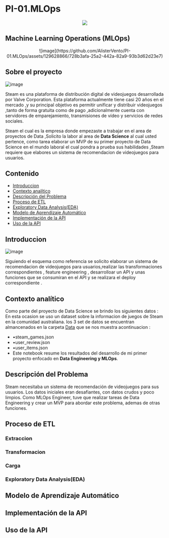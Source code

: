 # **PI-01.MLOps**
<p align="center">
  <img src="https://github.com/AlisterVento/PI-01.MLOps/assets/129628866/671a9101-a8c4-49de-9419-6fe9ff1fdc05"/>
</p>

## **Machine Learning Operations (MLOps)**

<center>
  ![image](https://github.com/AlisterVento/PI-01.MLOps/assets/129628866/728b3afa-25a2-442a-82a9-93b3d62d23e7)
</center>


## **Sobre el proyecto**

![image](https://github.com/AlisterVento/PI-01.MLOps/assets/129628866/9c65a280-dc60-486b-bbd2-f27a2c9e7532)

Steam es una plataforma de distribución digital de videojuegos desarrollada por Valve Corporation.
Esta plataforma actualmente tiene casi 20 años en el mercado ,y su principal objetivo es permitir unificar y distribuir videojuegos ,tanto de forma gratuita como de pago
,adicionalmente cuenta con servidores de emparejamiento, transmisiones de vídeo y servicios de redes sociales.

Steam el cual es la empresa donde empezaste a trabajar en el area de proyectos de Data ,Solicito la labor al area de **Data Science** al cual usted pertence,
como  tarea elaborar un MVP de su primer  proyecto de Data Science  en el mundo laboral el cual pondra a prueba sus habilidades ,Steam requiere que elabores
un sistema de recomendacion de videojuegos para usuarios.

## Contenido

- [Introduccion](#Introduccion)
- [Contexto analítico](#Contexto-analítico)
- [Descripción del Problema](#Descripción-del-Problema)
- [Proceso de ETL](#Proceso-de-ETL)
- [Exploratory Data Analysis(EDA)](#Exploratory-Data-Analysis(EDA))
- [Modelo de Aprendizaje Automático](#modelo-de-aprendizaje-automático)
- [Implementación de la API](#implementación-de-la-api)
- [Uso de la API](#Uso-de-la-API)


## **Introduccion**
![image](https://github.com/AlisterVento/PI-01.MLOps/assets/129628866/35a1d882-8a1f-4e05-9a48-e809d40ae928)

Siguiendo el esquema como referencia se solicito elaborar un sistema de recomendacion de videojuegos para usuarios,realizar las transformaciones correspondientes , feature engineering ,
desarrolloar un API y unas funciones que se consumiran en el API y se realizara el deploy correspondiente .

## Contexto analítico 
Como parte del proyecto de Data Science se brindo los siguientes datos :
En esta ocasion se uso un dataset sobre la informacion de juegos de Steam en la comunidad australiana.
los 3 set de datos se encuentran almancenados en la carpeta [Data](/Data/) que se nos muestra acontinuacion :
- •steam_games.json
- •user_review.json
- •user_items.json
- Este notebook resume los resultados del desarrollo de mi primer proyecto enfocado en **Data Engineering y MLOps**.

## **Descripción del Problema**
Steam necesitaba un sistema de recomendación de videojuegos para sus usuarios. Los datos iniciales eran desafiantes, con datos crudos y poco limpios. Como MLOps Engineer, tuve que realizar tareas de Data Engineering y crear un MVP para abordar este problema, ademas de otras funciones.



## Proceso de ETL

### Extraccion

### Transformacion

### Carga

### Exploratory Data Analysis(EDA)

## Modelo de Aprendizaje Automático

## Implementación de la API

## Uso de la API





